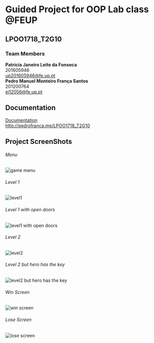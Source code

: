 # Guided Project for OOP Lab class @FEUP
## LPOO1718_T2G10

### Team Members <br />
**Patrícia Janeiro Leite da Fonseca** <br />
201605946 <br />
up201605946@fe.up.pt <br />
**Pedro Manuel Monteiro França Santos** <br />
201200764 <br />
ei12056@fe.up.pt <br />

## Documentation <br />
[Documentation](http://pedrofranca.me/LPOO1718_T2G10) <br />
http://pedrofranca.me/LPOO1718_T2G10 <br />

## Project ScreenShots <br />
###### Menu <br />
![game menu](https://github.com/pfranca/LPOO1718_T2G10/blob/master/prtscrMenu.png) <br />

###### Level 1 <br />
![level1](https://github.com/pfranca/LPOO1718_T2G10/blob/master/prtscrLvl1.png) <br />

###### Level 1 with open doors <br />
![level1 with open doors](https://github.com/pfranca/LPOO1718_T2G10/blob/master/prtscrOpenDoor.png) <br />

###### Level 2 <br />
![level2](https://github.com/pfranca/LPOO1718_T2G10/blob/master/prtscrLvl2.png) <br />

###### Level 2 but hero has the key <br />
![level2 but hero has the key](https://github.com/pfranca/LPOO1718_T2G10/blob/master/prtscrLvl2Herokey.png) <br />

###### Win Screen <br />
![win screen](https://github.com/pfranca/LPOO1718_T2G10/blob/master/prtscrWin.png) <br />

###### Lose Screen <br />
![lose screen](https://github.com/pfranca/LPOO1718_T2G10/blob/master/prtscrLose.png) <br />
